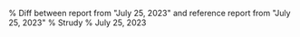 % Diff between report from "July 25, 2023" and reference report from "July 25, 2023"
% Strudy
% July 25, 2023


